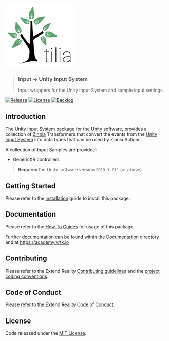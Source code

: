 [![Tilia logo][Tilia-Image]](#)

> ### Input -> Unity Input System
> Input wrappers for the Unity Input System and sample input settings.

[![Release][Version-Release]][Releases]
[![License][License-Badge]][License]
[![Backlog][Backlog-Badge]][Backlog]

## Introduction

The Unity Input System package for the [Unity] software, provides a collection of [Zinnia] Transformers that convert the events from the [Unity Input System] into data types that can be used by Zinnia Actions.

A collection of Input Samples are provided:

* GenericXR controllers

> **Requires** the Unity software version `2019.1.0f1` (or above).

## Getting Started

Please refer to the [installation] guide to install this package.

## Documentation

Please refer to the [How To Guides] for usage of this package.

Further documentation can be found within the [Documentation] directory and at https://academy.vrtk.io

## Contributing

Please refer to the Extend Reality [Contributing guidelines] and the [project coding conventions].

## Code of Conduct

Please refer to the Extend Reality [Code of Conduct].

## License

Code released under the [MIT License][License].

[License-Badge]: https://img.shields.io/github/license/ExtendRealityLtd/Tilia.Input.UnityInputSystem.svg
[Version-Release]: https://img.shields.io/github/release/ExtendRealityLtd/Tilia.Input.UnityInputSystem.svg
[project coding conventions]: https://github.com/ExtendRealityLtd/.github/blob/master/CONVENTIONS/UNITY3D.md

[Tilia-Image]: https://raw.githubusercontent.com/ExtendRealityLtd/related-media/main/github/readme/tilia.png
[License]: LICENSE.md
[Documentation]: Documentation/
[How To Guides]: Documentation/HowToGuides/
[Installation]: Documentation/HowToGuides/Installation/README.md
[Backlog]: http://tracker.vrtk.io
[Backlog-Badge]: https://img.shields.io/badge/project-backlog-78bdf2.svg
[Releases]: ../../releases
[Contributing guidelines]: https://github.com/ExtendRealityLtd/.github/blob/master/CONTRIBUTING.md
[Code of Conduct]: https://github.com/ExtendRealityLtd/.github/blob/master/CODE_OF_CONDUCT.md

[Zinnia]: https://github.com/ExtendRealityLtd/Zinnia.Unity
[Unity]: https://unity3d.com/
[Unity Input System]: https://docs.unity3d.com/Manual/com.unity.inputsystem.html
